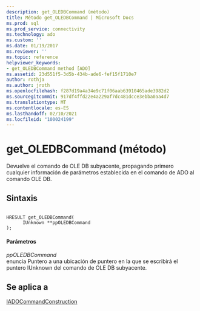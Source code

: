 ```yaml
---
description: get_OLEDBCommand (método)
title: Método get_OLEDBCommand | Microsoft Docs
ms.prod: sql
ms.prod_service: connectivity
ms.technology: ado
ms.custom: ''
ms.date: 01/19/2017
ms.reviewer: ''
ms.topic: reference
helpviewer_keywords:
- get_OLEDBCommand method [ADO]
ms.assetid: 23d551f5-3d5b-434b-ade6-fef15f1710e7
author: rothja
ms.author: jroth
ms.openlocfilehash: f287d19a4a34e9c71f06aab63910465ade3982d2
ms.sourcegitcommit: 917df4ffd22e4a229af7dc481dcce3ebba0aa4d7
ms.translationtype: MT
ms.contentlocale: es-ES
ms.lasthandoff: 02/10/2021
ms.locfileid: "100024199"
---
```

# <a name="get_oledbcommand-method"></a>get_OLEDBCommand (método)
Devuelve el comando de OLE DB subyacente, propagando primero cualquier información de parámetros establecida en el comando de ADO al comando OLE DB.  
  
## <a name="syntax"></a>Sintaxis  
  
```  
  
HRESULT get_OLEDBCommand(  
      IUnknown **ppOLEDBCommand  
);  
```  
  
#### <a name="parameters"></a>Parámetros  
 *ppOLEDBCommand*  
 enuncia Puntero a una ubicación de puntero en la que se escribirá el puntero IUnknown del comando de OLE DB subyacente.  
  
## <a name="applies-to"></a>Se aplica a  
 [IADOCommandConstruction](/previous-versions/windows/desktop/aa965677(v=vs.85))